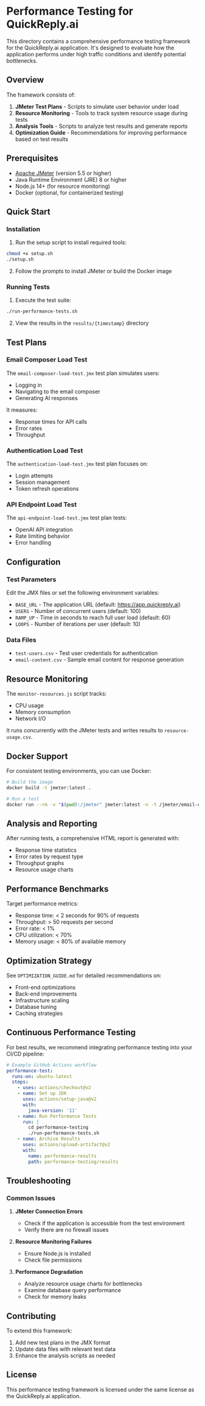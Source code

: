 # Performance Testing for QuickReply.ai

This directory contains a comprehensive performance testing framework for the QuickReply.ai application. It's designed to evaluate how the application performs under high traffic conditions and identify potential bottlenecks.

## Overview

The framework consists of:

1. **JMeter Test Plans** - Scripts to simulate user behavior under load
2. **Resource Monitoring** - Tools to track system resource usage during tests
3. **Analysis Tools** - Scripts to analyze test results and generate reports
4. **Optimization Guide** - Recommendations for improving performance based on test results

## Prerequisites

- [Apache JMeter](https://jmeter.apache.org/download_jmeter.cgi) (version 5.5 or higher)
- Java Runtime Environment (JRE) 8 or higher
- Node.js 14+ (for resource monitoring)
- Docker (optional, for containerized testing)

## Quick Start

### Installation

1. Run the setup script to install required tools:

```bash
chmod +x setup.sh
./setup.sh
```

2. Follow the prompts to install JMeter or build the Docker image

### Running Tests

1. Execute the test suite:

```bash
./run-performance-tests.sh
```

2. View the results in the `results/{timestamp}` directory

## Test Plans

### Email Composer Load Test

The `email-composer-load-test.jmx` test plan simulates users:
- Logging in
- Navigating to the email composer
- Generating AI responses

It measures:
- Response times for API calls
- Error rates
- Throughput

### Authentication Load Test

The `authentication-load-test.jmx` test plan focuses on:
- Login attempts
- Session management
- Token refresh operations

### API Endpoint Load Test

The `api-endpoint-load-test.jmx` test plan tests:
- OpenAI API integration
- Rate limiting behavior
- Error handling

## Configuration

### Test Parameters

Edit the JMX files or set the following environment variables:

- `BASE_URL` - The application URL (default: https://app.quickreply.ai)
- `USERS` - Number of concurrent users (default: 100)
- `RAMP_UP` - Time in seconds to reach full user load (default: 60)
- `LOOPS` - Number of iterations per user (default: 10)

### Data Files

- `test-users.csv` - Test user credentials for authentication
- `email-content.csv` - Sample email content for response generation

## Resource Monitoring

The `monitor-resources.js` script tracks:
- CPU usage
- Memory consumption
- Network I/O

It runs concurrently with the JMeter tests and writes results to `resource-usage.csv`.

## Docker Support

For consistent testing environments, you can use Docker:

```bash
# Build the image
docker build -t jmeter:latest .

# Run a test
docker run --rm -v "$(pwd):/jmeter" jmeter:latest -n -t /jmeter/email-composer-load-test.jmx -l /jmeter/results.jtl -e -o /jmeter/results
```

## Analysis and Reporting

After running tests, a comprehensive HTML report is generated with:
- Response time statistics
- Error rates by request type
- Throughput graphs
- Resource usage charts

## Performance Benchmarks

Target performance metrics:

- Response time: < 2 seconds for 90% of requests
- Throughput: > 50 requests per second
- Error rate: < 1%
- CPU utilization: < 70%
- Memory usage: < 80% of available memory

## Optimization Strategy

See `OPTIMIZATION_GUIDE.md` for detailed recommendations on:
- Front-end optimizations
- Back-end improvements
- Infrastructure scaling
- Database tuning
- Caching strategies

## Continuous Performance Testing

For best results, we recommend integrating performance testing into your CI/CD pipeline:

```yaml
# Example GitHub Actions workflow
performance-test:
  runs-on: ubuntu-latest
  steps:
    - uses: actions/checkout@v2
    - name: Set up JDK
      uses: actions/setup-java@v2
      with:
        java-version: '11'
    - name: Run Performance Tests
      run: |
        cd performance-testing
        ./run-performance-tests.sh
    - name: Archive Results
      uses: actions/upload-artifact@v2
      with:
        name: performance-results
        path: performance-testing/results
```

## Troubleshooting

### Common Issues

1. **JMeter Connection Errors**
   - Check if the application is accessible from the test environment
   - Verify there are no firewall issues

2. **Resource Monitoring Failures**
   - Ensure Node.js is installed
   - Check file permissions

3. **Performance Degradation**
   - Analyze resource usage charts for bottlenecks
   - Examine database query performance
   - Check for memory leaks

## Contributing

To extend this framework:

1. Add new test plans in the JMX format
2. Update data files with relevant test data
3. Enhance the analysis scripts as needed

## License

This performance testing framework is licensed under the same license as the QuickReply.ai application. 